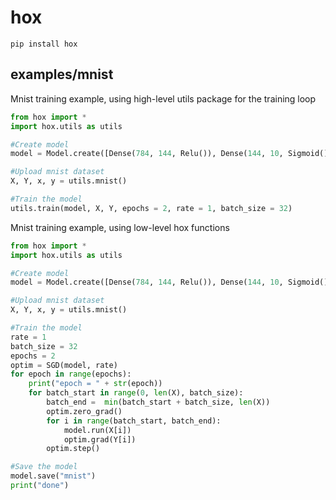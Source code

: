 # hox

```pip install hox```


## examples/mnist
Mnist training example, using high-level utils package for the training loop
```python
from hox import *
import hox.utils as utils

#Create model
model = Model.create([Dense(784, 144, Relu()), Dense(144, 10, Sigmoid())])

#Upload mnist dataset
X, Y, x, y = utils.mnist()

#Train the model
utils.train(model, X, Y, epochs = 2, rate = 1, batch_size = 32)
```

Mnist training example, using low-level hox functions
```python
from hox import *
import hox.utils as utils

#Create model
model = Model.create([Dense(784, 144, Relu()), Dense(144, 10, Sigmoid())])

#Upload mnist dataset
X, Y, x, y = utils.mnist()

#Train the model
rate = 1
batch_size = 32
epochs = 2
optim = SGD(model, rate)
for epoch in range(epochs):
    print("epoch = " + str(epoch))
    for batch_start in range(0, len(X), batch_size):
        batch_end =  min(batch_start + batch_size, len(X))
        optim.zero_grad()
        for i in range(batch_start, batch_end):
            model.run(X[i])
            optim.grad(Y[i])
        optim.step()

#Save the model
model.save("mnist")
print("done")
```

